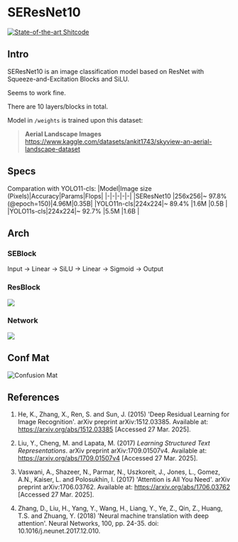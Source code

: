 # SEResNet10

[![State-of-the-art Shitcode](https://img.shields.io/static/v1?label=State-of-the-art&message=Shitcode&color=7B5804)](https://github.com/trekhleb/state-of-the-art-shitcode)
## Intro
SEResNet10 is an image classification model based on ResNet with Squeeze-and-Excitation Blocks and SiLU.

Seems to work fine.

There are 10 layers/blocks in total.

Model in `/weights` is trained upon this dataset:

> **Aerial Landscape Images**
> https://www.kaggle.com/datasets/ankit1743/skyview-an-aerial-landscape-dataset

## Specs
Comparation with YOLO11-cls:
|Model|Image size<br>(Pixels)|Accuracy|Params|Flops|
|-|-|-|-|-|
|SEResNet10 |256x256|~ 97.8%<br>(@epoch=150)|4.96M|0.35B|
|YOLO11n-cls|224x224|~ 89.4%                |1.6M |0.5B |
|YOLO11s-cls|224x224|~ 92.7%                |5.5M |1.6B |

## Arch
### SEBlock
Input → Linear → SiLU → Linear → Sigmoid → Output
### ResBlock
![](images/ResBlockArch.png)

### Network
![](images/NetworkArch.png)

## Conf Mat

![Confusion Mat](images/confusion_matrix.png)

## References

1. He, K., Zhang, X., Ren, S. and Sun, J. (2015) 'Deep Residual Learning for Image Recognition'. arXiv preprint arXiv:1512.03385. Available at: https://arxiv.org/abs/1512.03385 [Accessed 27 Mar. 2025].

2. Liu, Y., Cheng, M. and Lapata, M. (2017) *Learning Structured Text Representations*. arXiv preprint arXiv:1709.01507v4. Available at: https://arxiv.org/abs/1709.01507v4 [Accessed 27 Mar. 2025].

3. Vaswani, A., Shazeer, N., Parmar, N., Uszkoreit, J., Jones, L., Gomez, A.N., Kaiser, L. and Polosukhin, I. (2017) 'Attention is All You Need'. arXiv preprint arXiv:1706.03762. Available at: https://arxiv.org/abs/1706.03762 [Accessed 27 Mar. 2025].

4. Zhang, D., Liu, H., Yang, Y., Wang, H., Liang, Y., Ye, Z., Qin, Z., Huang, T.S. and Zhuang, Y. (2018) 'Neural machine translation with deep attention'. Neural Networks, 100, pp. 24-35. doi: 10.1016/j.neunet.2017.12.010.
